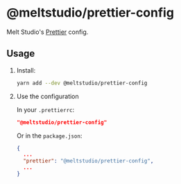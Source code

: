 # @meltstudio/prettier-config

Melt Studio's [Prettier](https://prettier.io/) config.

## Usage

1. Install:

   ```bash
   yarn add --dev @meltstudio/prettier-config
   ```

1. Use the configuration

   In your `.prettierrc`:

   ```json
   "@meltstudio/prettier-config"
   ```

   Or in the `package.json`:

   ```json
   {
     ...
     "prettier": "@meltstudio/prettier-config",
     ...
   }
   ```
